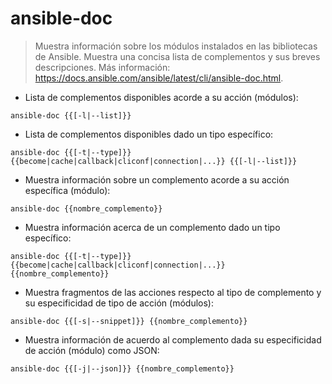 # ansible-doc

> Muestra información sobre los módulos instalados en las bibliotecas de Ansible.
> Muestra una concisa lista de complementos y sus breves descripciones.
> Más información: <https://docs.ansible.com/ansible/latest/cli/ansible-doc.html>.

- Lista de complementos disponibles acorde a su acción (módulos):

`ansible-doc {{[-l|--list]}}`

- Lista de complementos disponibles dado un tipo específico:

`ansible-doc {{[-t|--type]}} {{become|cache|callback|cliconf|connection|...}} {{[-l|--list]}}`

- Muestra información sobre un complemento acorde a su acción específica (módulo):

`ansible-doc {{nombre_complemento}}`

- Muestra información acerca de un complemento dado un tipo específico:

`ansible-doc {{[-t|--type]}} {{become|cache|callback|cliconf|connection|...}} {{nombre_complemento}}`

- Muestra fragmentos de las acciones respecto al tipo de complemento y su especificidad de tipo de acción (módulos):

`ansible-doc {{[-s|--snippet]}} {{nombre_complemento}}`

- Muestra información de acuerdo al complemento dada su especificidad de acción (módulo) como JSON:

`ansible-doc {{[-j|--json]}} {{nombre_complemento}}`
